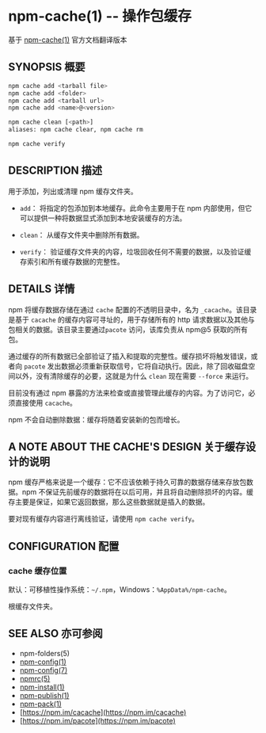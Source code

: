 npm-cache(1) -- 操作包缓存
==========================================
基于 [npm-cache(1)](https://github.com/npm/npm/blob/latest/doc/cli/npm-cache.md) 官方文档翻译版本

## SYNOPSIS 概要
```bash
npm cache add <tarball file>
npm cache add <folder>
npm cache add <tarball url>
npm cache add <name>@<version>

npm cache clean [<path>]
aliases: npm cache clear, npm cache rm

npm cache verify
```


## DESCRIPTION 描述

用于添加，列出或清理 npm 缓存文件夹。

* `add`：
  将指定的包添加到本地缓存。此命令主要用于在 npm 内部使用，但它可以提供一种将数据显式添加到本地安装缓存的方法。

* `clean`：
  从缓存文件夹中删除所有数据。

* `verify`：
  验证缓存文件夹的内容，垃圾回收任何不需要的数据，以及验证缓存索引和所有缓存数据的完整性。


## DETAILS 详情

npm 将缓存数据存储在通过 `cache` 配置的不透明目录中，名为 `_cacache`。该目录是基于 `cacache` 的缓存内容可寻址的，用于存储所有的 http 请求数据以及其他与包相关的数据。该目录主要通过`pacote` 访问，该库负责从 npm@5 获取的所有包。

通过缓存的所有数据已全部验证了插入和提取的完整性。缓存损坏将触发错误，或者向 `pacote` 发出数据必须重新获取信号，它将自动执行。因此，除了回收磁盘空间以外，没有清除缓存的必要，这就是为什么 `clean` 现在需要 `--force` 来运行。

目前没有通过 npm 暴露的方法来检查或直接管理此缓存的内容。为了访问它，必须直接使用 `cacache`。

npm 不会自动删除数据：缓存将随着安装新的包而增长。

## A NOTE ABOUT THE CACHE'S DESIGN 关于缓存设计的说明

npm 缓存严格来说是一个缓存：它不应该依赖于持久可靠的数据存储来存放包数据。npm 不保证先前缓存的数据将在以后可用，并且将自动删除损坏的内容。缓存主要是保证，如果它返回数据，那么这些数据就是插入的数据。

要对现有缓存内容进行离线验证，请使用 `npm cache verify`。

## CONFIGURATION 配置

### cache 缓存位置

默认：可移植性操作系统：`~/.npm`，Windows：`%AppData%/npm-cache`。

根缓存文件夹。

## SEE ALSO 亦可参阅

* npm-folders(5)
* [npm-config(1)](https://docs.npmjs.com/cli/config)
* [npm-config(7)](https://docs.npmjs.com/misc/config)
* [npmrc(5)](https://docs.npmjs.com/files/npmrc)
* [npm-install(1)](https://docs.npmjs.com/cli/install)
* [npm-publish(1)](https://docs.npmjs.com/cli/publish)
* [npm-pack(1)](https://docs.npmjs.com/cli/pack)
* [https://npm.im/cacache](https://npm.im/cacache)
* [https://npm.im/pacote](https://npm.im/pacote)

